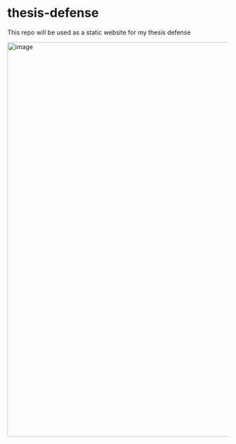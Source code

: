 # thesis-defense

This repo will be used as a static website for my thesis defense

<img width="1440" height="900" alt="image" src="https://github.com/user-attachments/assets/680a3e18-0431-46bd-8578-35eb13998c43" />
